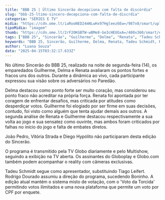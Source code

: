 ```yaml
---
title: "BBB 25 | Último Sincerão decepciona com falta de discórdia"
slug: "bbb-25-ltimo-sincero-decepciona-com-falta-de-discrdia"
categoria: "SÉRIES E TV"
midia: "https://cdn.ome.lt/iaRooNED24mNLwHx97Hgleez6Ew=/987x0/smart/uploads/conteudo/fotos/bbb25-guilherme-delma-sincerao.jpg"
tipoMidia: "imagem"
thumb: "https://cdn.ome.lt/2rF2OKGBTW-wBMe8-Ge3cHEUGxA=/480x360/smart/extras/conteudos/bbb25-guilherme-delma-sincerao-peq.jpg"
tags: ["BBB 25", "Sincerão", "Guilherme", "Delma", "Renata", "Tadeu Schmidt", "Rodrigo Dourado", "votação", "especial-BBB 25"]
keywords: "BBB 25, Sincerão, Guilherme, Delma, Renata, Tadeu Schmidt, Rodrigo Dourado, votação"
author: "Luana Souza"
data: "2025-04-15T03:32:17.633Z"
---
```


No último Sincerão do BBB 25, realizado na noite de segunda-feira (14), os emparedados Guilherme, Delma e Renata avaliaram os pontos fortes e fracos uns dos outros. Durante a dinâmica ao vivo, cada participante expressou sua visão sobre os adversários no Paredão.

Delma destacou como ponto forte ser muito coração, mas considerou seu ponto fraco não acreditar na própria força. Renata foi apontada por ter coragem de enfrentar desafios, mas criticada por atitudes como desperdiçar votos. Guilherme foi elogiado por ser firme em suas decisões, contudo, foi visto como alguém que tenta ajudar demais aos outros. A segunda análise de Renata e Guilherme destacou respectivamente a sua volta ao jogo e sua sensatez como ouvinte, mas ambos foram criticados por falhas no início do jogo e falta de embates diretos.

João Pedro, Vitória Strada e Diego Hypólito não participaram desta edição do Sincerão.

O programa é transmitido pela TV Globo diariamente e pelo Multishow, seguindo a exibição na TV aberta. Os assinantes do Globoplay e Globo.com também podem acompanhar o reality com câmeras exclusivas.

Tadeu Schmidt segue como apresentador, substituindo Tiago Leifert. Rodrigo Dourado assumiu a direção do programa, sucedendo Boninho. A edição atual mantém o sistema misto de votação, com o 'Voto da Torcida' permitindo votos ilimitados e uma nova plataforma que permite um voto por CPF por enquete.